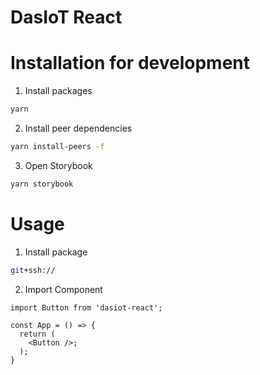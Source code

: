 # DasIoT React

# Installation for development
1. Install packages
```sh
yarn
```
2. Install peer dependencies
```sh
yarn install-peers -f
```
3. Open Storybook
```sh
yarn storybook
```

# Usage
1. Install package
```sh
git+ssh://
```
2. Import Component
```tsx
import Button from 'dasiot-react';

const App = () => {
  return (
    <Button />;
  );
}
```